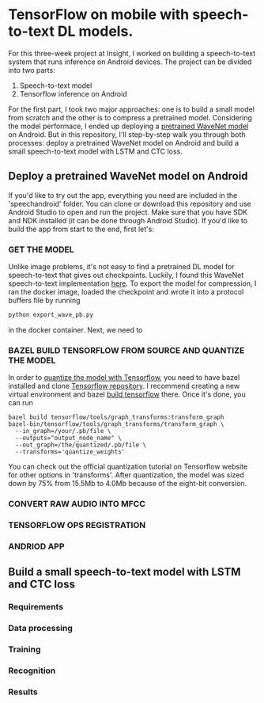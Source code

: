 # TensorFlow on mobile with speech-to-text DL models.

For this three-week project at Insight, I worked on building a speech-to-text system that runs inference on Android devices. The project
can be divided into two parts: 

  1. Speech-to-text model
  2. Tensorflow inference on Android

For the first part, I took two major approaches: one is to build a small model from scratch and the other is to compress a 
pretrained model. Considering the model performace, I ended up deploying a [pretrained WaveNet model](https://github.com/buriburisuri/speech-to-text-wavenet) on Android.
But in this repository, I'll step-by-step walk you through both processes: deploy a pretrained WaveNet model on Android and build a small speech-to-text model with LSTM and CTC loss.

## Deploy a pretrained WaveNet model on Android

If you'd like to try out the app, everything you need are included in the 'speechandroid' folder. You can clone or download 
this repository and use Android Studio to open and run the project. Make sure that you have SDK and NDK installed (it can be 
done through Android Studio). If you'd like to build the app from start to the end, first let's:

### GET THE MODEL
Unlike image problems, it's not easy to find a pretrained DL model for speech-to-text that gives out checkpoints. Luckily, I found this
WaveNet speech-to-text implementation [here](https://github.com/buriburisuri/speech-to-text-wavenet). To export the model for compression, 
I ran the docker image, loaded the checkpoint and wrote it into a protocol buffers file by running
```python
python export_wave_pb.py
```
in the docker container. Next, we need to

### BAZEL BUILD TENSORFLOW FROM SOURCE AND QUANTIZE THE MODEL
In order to [quantize the model with Tensorflow](https://www.tensorflow.org/performance/quantization), you need to have bazel installed and clone [Tensorflow repository](https://github.com/tensorflow/tensorflow). I recommend
 creating a new virtual environment and bazel [build tensorflow](https://www.tensorflow.org/install/install_sources) there. Once it's done, you can run
```shell
bazel build tensorflow/tools/graph_transforms:transform_graph
bazel-bin/tensorflow/tools/graph_transforms/transform_graph \
  --in_graph=/your/.pb/file \
  --outputs="output_node_name" \
  --out_graph=/the/quantized/.pb/file \
  --transforms='quantize_weights'
```
You can check out the official quantization tutorial on Tensorflow website for other options in 'transforms'. After quantization, the
model was sized down by 75% from 15.5Mb to 4.0Mb because of the eight-bit conversion. 

### CONVERT RAW AUDIO INTO MFCC


### TENSORFLOW OPS REGISTRATION 


### ANDRIOD APP


## Build a small speech-to-text model with LSTM and CTC loss

### Requirements


### Data processing


### Training


### Recognition


### Results




